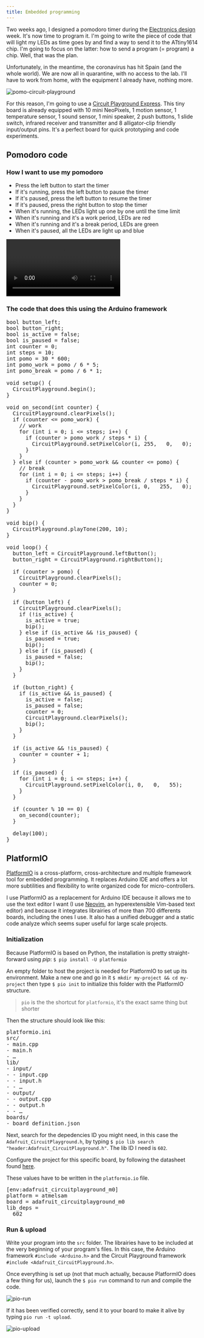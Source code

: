 ```yaml
---
title: Embedded programming
---
```


Two weeks ago, I designed a pomodoro timer during the [Electronics design](electronics-design.html) week. It's now time to program it. I'm going to write the piece of code that will light my LEDs as time goes by and find a way to send it to the ATtiny1614 chip. I'm going to focus on the latter: how to send a program (= program) a chip. Well, that was the plan.

Unfortunately, in the meantime, the coronavirus has hit Spain (and the whole world). We are now all in quarantine, with no access to the lab. I'll have to work from home, with the equipment I already have, nothing more. 

![pomo-circuit-playground](pomo-circuit-playground.jpeg)

For this reason, I'm going to use a [Circuit Playground Express](https://www.adafruit.com/product/3333). This tiny board is already equipped with 10 mini NeoPixels, 1 motion sensor, 1 temperature sensor, 1 sound sensor, 1 mini speaker, 2 push buttons, 1 slide switch, infrared receiver and transmitter and 8 alligator-clip friendly input/output pins. It's a perfect board for quick prototyping and code experiments.

## Pomodoro code

### How I want to use my pomodoro

- Press the left button to start the timer
- If it's running, press the left button to pause the timer
- If it's paused, press the left button to resume the timer
- If it's paused, press the right button to stop the timer
- When it's running, the LEDs light up one by one until the time limit
- When it's running and it's a work period, LEDs are red
- When it's running and it's a break period, LEDs are green
- When it's paused, all the LEDs are light up and blue

<video><source src="pomo-playground.mp4"></video>

### The code that does this using the Arduino framework

<pre>
bool button_left;
bool button_right;
bool is_active = false;
bool is_paused = false;
int counter = 0;
int steps = 10;
int pomo = 30 * 600;
int pomo_work = pomo / 6 * 5;
int pomo_break = pomo / 6 * 1;

void setup() {
  CircuitPlayground.begin(); 
}

void on_second(int counter) {
  CircuitPlayground.clearPixels();
  if (counter <= pomo_work) {
    // work
    for (int i = 0; i <= steps; i++) {
      if (counter > pomo_work / steps * i) {
        CircuitPlayground.setPixelColor(i, 255,   0,   0);
      }
    }
  } else if (counter > pomo_work && counter <= pomo) {
    // break
    for (int i = 0; i <= steps; i++) {
      if (counter - pomo_work > pomo_break / steps * i) {
        CircuitPlayground.setPixelColor(i, 0,   255,   0);
      }
    }
  }
}

void bip() {
  CircuitPlayground.playTone(200, 10);
}

void loop() {
  button_left = CircuitPlayground.leftButton();
  button_right = CircuitPlayground.rightButton();

  if (counter > pomo) {
    CircuitPlayground.clearPixels();
    counter = 0;
  }

  if (button_left) {
    CircuitPlayground.clearPixels();
    if (!is_active) {
      is_active = true;
      bip();
    } else if (is_active && !is_paused) {
      is_paused = true;
      bip();
    } else if (is_paused) {
      is_paused = false;
      bip();
    }
  }

  if (button_right) {
    if (is_active && is_paused) {
      is_active = false;
      is_paused = false;
      counter = 0;
      CircuitPlayground.clearPixels();
      bip();
    }
  }
 
  if (is_active && !is_paused) {
    counter = counter + 1;
  }
  
  if (is_paused) {
    for (int i = 0; i <= steps; i++) {
      CircuitPlayground.setPixelColor(i, 0,   0,   55);
    }
  }
  
  if (counter % 10 == 0) {
    on_second(counter);
  }

  delay(100);
}
</pre>

## PlatformIO

[PlatformIO](https://platformio.org/) is a cross-platform, cross-architecture and multiple framework tool for embedded programming. It replaces Arduino IDE and offers a lot more subtilities and flexibility to write organized code for micro-controllers.

I use PlatformIO as a replacement for Arduino IDE because it allows me to use the text editor I want (I use [Neovim](https://neovim.io/), an hyperextensible Vim-based text editor) and because it integrates librairies of more than 700 differents boards, including the ones I use. It also has a unified debugger and a static code analyze which seems super useful for large scale projects.

### Initialization

Because PlatformIO is based on Python, the installation is pretty straight-forward using *pip*: `$ pip install -U platformio`

An empty folder to host the project is needed for PlatformIO to set up its environment. Make a new one and go in it `$ mkdir my-project && cd my-project` then type `$ pio init` to initialize this folder with the PlatformIO structure.

> `pio` is the the shortcut for `platformio`, it's the exact same thing but shorter

Then the structure should look like this:

<pre>
platformio.ini
src/
- main.cpp
- main.h
- …
lib/
- input/
- - input.cpp
- - input.h
- - …
- output/
- - output.cpp
- - output.h
- - …
boards/
- board_definition.json
</pre>

Next, search for the depedencies ID you might need, in this case the `Adafruit_CircuitPlayground.h`, by typing `$ pio lib search "header:Adafruit_CircuitPlayground.h"`. The lib ID I need is `602`.

Configure the project for this specific board, by following the datasheet found [here](https://docs.platformio.org/en/latest/boards/atmelsam/adafruit_circuitplayground_m0.html).

These values have to be written in the `platformio.io` file.

<pre>
[env:adafruit_circuitplayground_m0]
platform = atmelsam
board = adafruit_circuitplayground_m0
lib_deps =
  602
</pre>

### Run & upload

Write your program into the `src` folder. The librairies have to be included at the very beginning of your program's files. In this case, the Arduino framework `#include <Arduino.h>` and the Circuit Playground framework `#include <Adafruit_CircuitPlayground.h>`.

Once everything is set up (not that much actually, because PlatformIO does a few thing for us), launch the `$ pio run` command to run and compile the code.

![pio-run](pio-run.jpeg)

If it has been verified correctly, send it to your board to make it alive by typing `pio run -t upload`.

![pio-upload](pio-upload.jpeg)





